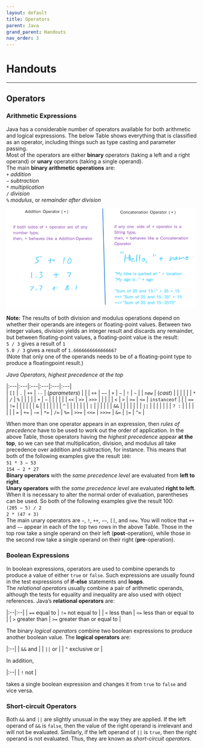 ```yaml
---
layout: default
title: Operators
parent: Java
grand_parent: Handouts
nav_order: 3
---
```


# Handouts
---
## Operators

### Arithmetic Expressions
Java has a considerable number of operators available for both arithmetic and logical expressions.
The below Table shows everything that is classified as an operator, including things such
as type casting and parameter passing.  
Most of the operators are either **binary** operators (taking a left and a right operand) or **unary** operators (taking a single operand).  
The main **binary arithmetic operations** are:  
`+` *addition*  
`−` *subtraction*  
`*` *multiplication*  
`/` *division*  
`%` *modulus*, or *remainder after division*  

![addition vs concatenation operator](../exercises/session_time/images/addtion%20vs%20concatenation%20operator.png)

**Note:** The results of both division and modulus operations depend on whether their operands are integers
or floating-point values. Between two integer values, division yields an integer result and
discards any remainder, but between floating-point values, a floating-point value is the result:  
`5 / 3` gives a result of `1`  
`5.0 / 3` gives a result of `1.6666666666666667`  
(Note that only one of the operands needs to be of a floating-point type to produce a floatingpoint
result.)  

*Java Operators, highest precedence at the top*  

|:---|:---|:---|:---|:---|:---|   
| `[]` | `.` | `++` | `--` | (*parameters*) | |
| `++` | `−−` | `+` | `−` | `!` | `~` |
| `new` | (*cast*) | | | | |
| `*` | `/` | `%` | | | |
| `+` | `−` | | | | |
| `<<` | `>>` | `>>>` | | | |
| `<` | `>` | `>=` | `<=` | `instanceof` | |
| `==` | `!=` | | | | |
| `&` | | | | | |
| `^` | | | | | |
| ```|``` | | | | |
| `&&` | | | | | |
| `||` | | | | | |
| `? :` | | | | | |
| `=` | `+=` | `−=` | `*=` | `/=` | `%=` | `>>=` | `<<=` | `>>>=` | `&=` | `|=` | `^=` |

When more than one operator appears in an expression, then *rules of precedence* have to
be used to work out the order of application. In the above Table, those operators having the *highest
precedence* appear **at the top**, so we can see that multiplication, division, and modulus
all take precedence over addition and subtraction, for instance. This means that both of the
following examples give the result `100`:  
`51 * 3 − 53`  
`154 − 2 * 27`  
**Binary operators** with the *same precedence level* are evaluated from **left to right**.  
**Unary operators** with the *same precedence level* are evaluated **right to left**.  
When it is necessary to alter the normal order of evaluation, parentheses can be used. So
both of the following examples give the result 100:  
`(205 − 5) / 2`  
`2 * (47 + 3)`  
The main unary operators are `−`, `!`, `++`, `−−`, `[]`, and `new`. You will notice that `++` and `−−`
appear in each of the top two rows in the above Table. Those in the top row take a single operand
on their left (**post**-operation), while those in the second row take a single operand on their right (**pre**-operation).  

### Boolean Expressions

In boolean expressions, operators are used to combine operands to produce a value of either
`true` or `false`. Such expressions are usually found in the test expressions of **if-else** statements
and **loops**.  
The *relational operators* usually combine a pair of arithmetic operands, although the tests for
equality and inequality are also used with object references. Java’s **relational operators** are:

|:--|:--|
| `==` equal to | `!=` not equal to |
| `<` less than | `<=` less than or equal to |
| `>` greater than | `>=` greater than or equal to |

The binary *logical operators* combine two boolean expressions to produce another boolean
value. The **logical operators** are:  

|:--|
| `&&` and |
| `||` or |
| `^` exclusive or |

In addition,

|:--|
| `!` not |

takes a single boolean expression and changes it from `true` to `false` and vice versa.

### Short-circuit Operators

Both `&&` and `||` are slightly unusual in the way they are applied. If the left operand of `&&` is
`false`, then the value of the right operand is irrelevant and will not be evaluated. Similarly,
if the left operand of `||` is `true`, then the right operand is not evaluated. Thus, they are
known as *short-circuit operators*.